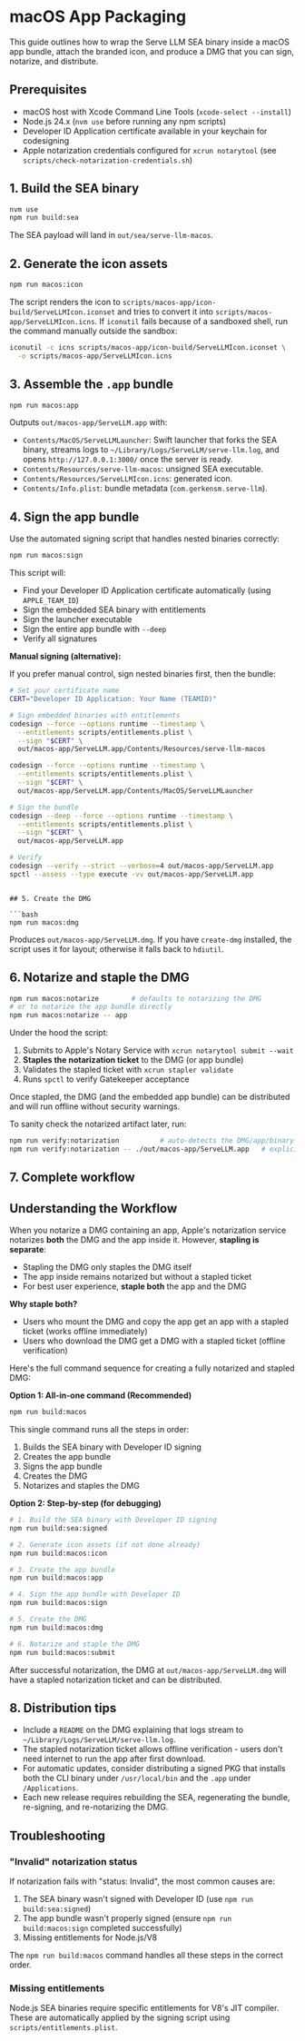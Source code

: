 # macOS App Packaging

This guide outlines how to wrap the Serve LLM SEA binary inside a macOS app bundle, attach the branded icon, and produce a DMG that you can sign, notarize, and distribute.

## Prerequisites

- macOS host with Xcode Command Line Tools (`xcode-select --install`)
- Node.js 24.x (`nvm use` before running any npm scripts)
- Developer ID Application certificate available in your keychain for codesigning
- Apple notarization credentials configured for `xcrun notarytool` (see `scripts/check-notarization-credentials.sh`)

## 1. Build the SEA binary

```bash
nvm use
npm run build:sea
```

The SEA payload will land in `out/sea/serve-llm-macos`.

## 2. Generate the icon assets

```bash
npm run macos:icon
```

The script renders the icon to `scripts/macos-app/icon-build/ServeLLMIcon.iconset` and tries to convert it into `scripts/macos-app/ServeLLMIcon.icns`. If `iconutil` fails because of a sandboxed shell, run the command manually outside the sandbox:

```bash
iconutil -c icns scripts/macos-app/icon-build/ServeLLMIcon.iconset \
  -o scripts/macos-app/ServeLLMIcon.icns
```

## 3. Assemble the `.app` bundle

```bash
npm run macos:app
```

Outputs `out/macos-app/ServeLLM.app` with:

- `Contents/MacOS/ServeLLMLauncher`: Swift launcher that forks the SEA binary, streams logs to `~/Library/Logs/ServeLLM/serve-llm.log`, and opens `http://127.0.0.1:3000/` once the server is ready.
- `Contents/Resources/serve-llm-macos`: unsigned SEA executable.
- `Contents/Resources/ServeLLMIcon.icns`: generated icon.
- `Contents/Info.plist`: bundle metadata (`com.gerkensm.serve-llm`).

## 4. Sign the app bundle

Use the automated signing script that handles nested binaries correctly:

```bash
npm run macos:sign
```

This script will:

- Find your Developer ID Application certificate automatically (using `APPLE_TEAM_ID`)
- Sign the embedded SEA binary with entitlements
- Sign the launcher executable
- Sign the entire app bundle with `--deep`
- Verify all signatures

**Manual signing (alternative):**

If you prefer manual control, sign nested binaries first, then the bundle:

```bash
# Set your certificate name
CERT="Developer ID Application: Your Name (TEAMID)"

# Sign embedded binaries with entitlements
codesign --force --options runtime --timestamp \
  --entitlements scripts/entitlements.plist \
  --sign "$CERT" \
  out/macos-app/ServeLLM.app/Contents/Resources/serve-llm-macos

codesign --force --options runtime --timestamp \
  --entitlements scripts/entitlements.plist \
  --sign "$CERT" \
  out/macos-app/ServeLLM.app/Contents/MacOS/ServeLLMLauncher

# Sign the bundle
codesign --deep --force --options runtime --timestamp \
  --entitlements scripts/entitlements.plist \
  --sign "$CERT" \
  out/macos-app/ServeLLM.app

# Verify
codesign --verify --strict --verbose=4 out/macos-app/ServeLLM.app
spctl --assess --type execute -vv out/macos-app/ServeLLM.app
```

````

## 5. Create the DMG

```bash
npm run macos:dmg
````

Produces `out/macos-app/ServeLLM.dmg`. If you have `create-dmg` installed, the script uses it for layout; otherwise it falls back to `hdiutil`.

## 6. Notarize and staple the DMG

```bash
npm run macos:notarize        # defaults to notarizing the DMG
# or to notarize the app bundle directly
npm run macos:notarize -- app
```

Under the hood the script:

1. Submits to Apple's Notary Service with `xcrun notarytool submit --wait`
2. **Staples the notarization ticket** to the DMG (or app bundle)
3. Validates the stapled ticket with `xcrun stapler validate`
4. Runs `spctl` to verify Gatekeeper acceptance

Once stapled, the DMG (and the embedded app bundle) can be distributed and will run offline without security warnings.

To sanity check the notarized artifact later, run:

```bash
npm run verify:notarization          # auto-detects the DMG/app/binary
npm run verify:notarization -- ./out/macos-app/ServeLLM.app   # explicit path
```

## 7. Complete workflow

## Understanding the Workflow

When you notarize a DMG containing an app, Apple's notarization service notarizes **both** the DMG and the app inside it. However, **stapling is separate**:

- Stapling the DMG only staples the DMG itself
- The app inside remains notarized but without a stapled ticket
- For best user experience, **staple both** the app and the DMG

**Why staple both?**

- Users who mount the DMG and copy the app get an app with a stapled ticket (works offline immediately)
- Users who download the DMG get a DMG with a stapled ticket (offline verification)

Here's the full command sequence for creating a fully notarized and stapled DMG:

**Option 1: All-in-one command (Recommended)**

```bash
npm run build:macos
```

This single command runs all the steps in order:

1. Builds the SEA binary with Developer ID signing
2. Creates the app bundle
3. Signs the app bundle
4. Creates the DMG
5. Notarizes and staples the DMG

**Option 2: Step-by-step (for debugging)**

```bash
# 1. Build the SEA binary with Developer ID signing
npm run build:sea:signed

# 2. Generate icon assets (if not done already)
npm run build:macos:icon

# 3. Create the app bundle
npm run build:macos:app

# 4. Sign the app bundle with Developer ID
npm run build:macos:sign

# 5. Create the DMG
npm run build:macos:dmg

# 6. Notarize and staple the DMG
npm run build:macos:submit
```

After successful notarization, the DMG at `out/macos-app/ServeLLM.dmg` will have a stapled notarization ticket and can be distributed.

## 8. Distribution tips

- Include a `README` on the DMG explaining that logs stream to `~/Library/Logs/ServeLLM/serve-llm.log`.
- The stapled notarization ticket allows offline verification - users don't need internet to run the app after first download.
- For automatic updates, consider distributing a signed PKG that installs both the CLI binary under `/usr/local/bin` and the `.app` under `/Applications`.
- Each new release requires rebuilding the SEA, regenerating the bundle, re-signing, and re-notarizing the DMG.

## Troubleshooting

### "Invalid" notarization status

If notarization fails with "status: Invalid", the most common causes are:

1. The SEA binary wasn't signed with Developer ID (use `npm run build:sea:signed`)
2. The app bundle wasn't properly signed (ensure `npm run build:macos:sign` completed successfully)
3. Missing entitlements for Node.js/V8

The `npm run build:macos` command handles all these steps in the correct order.

### Missing entitlements

Node.js SEA binaries require specific entitlements for V8's JIT compiler. These are automatically applied by the signing script using `scripts/entitlements.plist`.
